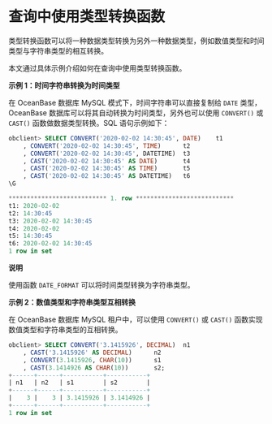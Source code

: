 查询中使用类型转换函数 
================================

类型转换函数可以将一种数据类型转换为另外一种数据类型，例如数值类型和时间类型与字符串类型的相互转换。

本文通过具体示例介绍如何在查询中使用类型转换函数。

**示例 1：时间字符串转换为时间类型** 

在 OceanBase 数据库 MySQL 模式下，时间字符串可以直接复制给 `DATE` 类型，OceanBase 数据库可以将其自动转换为时间类型，另外也可以使用 `CONVERT()` 或 `CAST()` 函数做数据类型转换。SQL 语句示例如下：

```sql
obclient> SELECT CONVERT('2020-02-02 14:30:45', DATE)    t1
    , CONVERT('2020-02-02 14:30:45', TIME)      t2
    , CONVERT('2020-02-02 14:30:45', DATETIME)  t3
    , CAST('2020-02-02 14:30:45' AS DATE)       t4
    , CAST('2020-02-02 14:30:45' AS TIME)       t5
    , CAST('2020-02-02 14:30:45' AS DATETIME)   t6
\G

*************************** 1. row ***************************
t1: 2020-02-02
t2: 14:30:45
t3: 2020-02-02 14:30:45
t4: 2020-02-02
t5: 14:30:45
t6: 2020-02-02 14:30:45
1 row in set 
```


**说明**



使用函数 `DATE_FORMAT` 可以将时间类型转换为字符串类型。

**示例 2：数值类型和字符串类型互相转换** 

在 OceanBase 数据库 MySQL 租户中，可以使用 `CONVERT()` 或 `CAST()` 函数实现数值类型和字符串类型的互相转换。

```sql
obclient> SELECT CONVERT('3.1415926', DECIMAL)  n1
    , CAST('3.1415926' AS DECIMAL)      n2
    , CONVERT(3.1415926, CHAR(10))      s1
    , CAST(3.1414926 AS CHAR(10))       s2;
+------+------+-----------+-----------+
| n1   | n2   | s1        | s2        |
+------+------+-----------+-----------+
|    3 |    3 | 3.1415926 | 3.1414926 |
+------+------+-----------+-----------+
1 row in set
```


